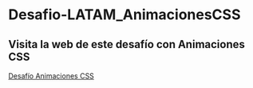 # Desafio-LATAM_AnimacionesCSS

## Visita la web de este desafío con Animaciones CSS
<a href="https://carolinalunasfarah.github.io/Desafio-LATAM_AnimacionesCSS/" target="_blank" rel="noopener noreferrer">Desafío Animaciones CSS</a>